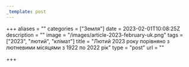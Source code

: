 ```yaml
---
_template: post
---
```



+++
aliases = ""
categories = ["Земля"]
date = 2023-02-01T10:08:25Z
description = ""
image = "/images/article-2023-february-uk.png"
tags = ["2023", "лютий", "клiмат"]
title = "Лютий 2023 року порівняно з лютневими місяцями з 1922 по 2022 рік"
type = "post"
url = ""

+++
